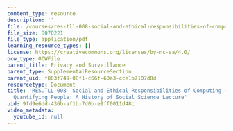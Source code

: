 ```yaml
---
content_type: resource
description: ''
file: /courses/res-tll-008-social-and-ethical-responsibilities-of-computing-serc/9fd9e6dd436baf1b7d0be9ff0011d48c_RES-TLL-008F21-STS047.pdf
file_size: 8070221
file_type: application/pdf
learning_resource_types: []
license: https://creativecommons.org/licenses/by-nc-sa/4.0/
ocw_type: OCWFile
parent_title: Privacy and Surveillance
parent_type: SupplementalResourceSection
parent_uid: f803f749-08f1-c66f-60a3-cce1b7107d8d
resourcetype: Document
title: 'RES.TLL-008  Social and Ethical Responsibilities of Computing (SERC), STS.047
  Quantifying People: A History of Social Science Lecture'
uid: 9fd9e6dd-436b-af1b-7d0b-e9ff0011d48c
video_metadata:
  youtube_id: null
---
```


